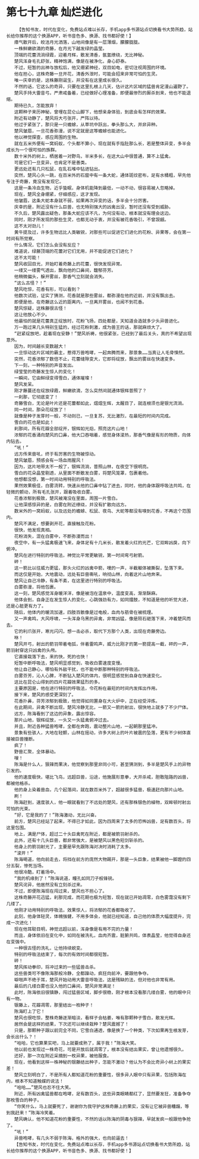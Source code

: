 # 第七十九章 灿烂进化
        【告知书友，时代在变化，免费站点难以长存，手机app多书源站点切换看书大势所趋，站长给你推荐的这个换源APP，听书音色多、换源、找书都好使！】
       瘴气散开后，皎洁月光洒落，山地间像是有一层薄烟，朦朦胧胧。
       一株鲜嫩欲滴的奇藤，在月光下越发绿的晶莹。
       顶端的花蕾流淌绿霞，迎着月辉，散发清香，氤氲缭绕，无比神秘。
       楚风浑身毛孔舒张，精神饱满，像是在被净化，身心舒泰。
       不过，短暂的出神与放松后，他又绷紧神经，双目如电，密切注视周围的环境。
       他在担心，这株奇藤一旦开花，清香外泄时，可能会招来非常可怕的生灵。
       唯一庆幸的是，这株藤刚诞生，并没有在这里成长很久。
       不然的话，它这么的奇异，只要在这里扎根上几天，估计这片区域的猛兽肯定漫山遍野了。
       楚风手持大雷音弓，严肃戒备着，已经做好心理准备，即便最惨烈的厮杀到来，他也不能退缩。
       期待已久，怎能放弃！
       这颗种子来历神秘，曾埋在昆仑山脚下，他想亲身体验，到底会有怎样的效果。
       附近有动静了，楚风将大弓张开，严阵以待。
       他过于紧张了，那只是一只蟾蜍，从草坑中跃出，拳头那么大，并非异种。
       楚风皱眉，一旦花香弥漫，说不定就是这等蟾蜍也能进化。
       他以神觉探查，感应周围的生物。
       就在五米外便有一窝蚂蚁，个头都不算小，现在就有手指肚那么长，若是整体异变，多半会成长为一个很可怕的族群。
       数十米外的树上，栖居着一对野鸟，半米多长，在这大山中很普通，算不上猛禽。
       可是它们一旦变异，也肯定不是善类。
       更远处还有几只松鼠，在乱石堆中钻进钻出。
       突然，楚风心头一跳，在百米外的石窟中有一条大蛇，通体斑纹密布，足有水桶粗，早先他专注于奇藤，竟没有发现它。
       这是一条冷血生物，近乎蛰眠，身体机能降到最低，一动不动，很容易被人忽略掉。
       现在，楚风全身绷紧，仔细感应，这才发现。
       他皱眉，这条大蛇本身就不弱，如果再次异变的话，多半会十分厉害。
       庆幸的是，附近没有什么巨兽，也无特别强大的凶禽出没，暂时还没有受到威胁。
       不久后，楚风露出疑色，那条大蛇应该不凡，为何没有动，根本就没有理会这边。
       同时，刚才所发现的那些生灵，也都无动于衷，并没有被花香吸引，不曾觊觎。
       这不太对劲儿！
       黄牛提及过，许多生物远比人类敏锐，对那些可以促进它们进化的花粉、异果等，会在第一时间有所觉察。
       什么情况，它们怎么会没有反应？
       难道说，绿藤顶端的花蕾对它们无用，并不能促进它们进化？
       这不太可能！
       楚风收回目光，开始盯着奇藤上的花蕾，很快发现异常。
       一缕又一缕雾气透出，飘向他的口鼻间，馥郁芬芳。
       他稍微偏头，躲开雾丝，那香气立刻就会消失。
       “这么古怪？！”
       楚风吃惊，花香有形，可以看到？
       他数次试验，证实了猜测，花香就是那些雾丝，都弥漫在他的近前，并没有飘出去。
       即便是他，在奇藤这么近的距离内，一旦离开雾丝，也闻不到花香。
       楚风惊疑，这株藤很古怪！
       这让他放心不少。
       他最怕的就是花蕾真正绽放时，花粉飞扬，四处都是，天知道会造就多少头异兽进化。
       万一跑过来几头特别生猛的，经过花粉刺激，成为兽王的话，那就麻烦大了。
       “赶紧绽放吧，趁着现在安静！”楚风祈祷，他很紧张，已经到了最后关头，真的不希望出现意外。
       因为，时间越长变数越大！
       一旦惊动这片区域的霸主，惹得万兽咆哮，一起奔腾而来，那景象……当真让人毛骨悚然。
       突然，花香浓郁了数倍不止，花蕾缝隙变大，它即将绽放，飘出的雾丝在快速变多。
       下一刻，一种特别的声音发出。
       绿莹莹的奇藤发生惊人的变化！
       一瞬间，它由鲜绿变得雪白，通体璀璨！
       楚风发呆。
       刚才藤蔓还在绽放绿霞，鲜嫩欲滴，怎么突然间就通体银辉普照了？
       一刹那，它彻底变了！
       奇藤雪白，无论是叶片还是花蕾都如此，熠熠生辉，太醒目了，就连根须也是银光流淌。
       同一时间，那朵花绽放了！
       就像是种子发芽时一般，不动则已，一旦复苏，无比激烈，在最短的时间内完成。
       雪白的花也是如此！
       刹那间，所有花瓣全部绽开，银辉如光焰，照亮这片山地！
       浓郁的花香涌向楚风的口鼻，他大口吞咽着，感觉身体滚热，那香气像是有形的物质，向体内钻去。
       “吼！”
       远方传来兽吼，终于有厉害的生物被惊动。
       楚风皱眉，预感会有一场血雨腥风！
       因为，这片地带太不一般了，银辉流淌，普照山林，在夜空下很明亮。
       雪白的花朵晶莹剔透，从里面不断散发白雾，将楚风笼罩，包裹着他。
       他想都没想，第一时间动用特别的呼吸法。
       果然效果极佳，白雾流转，快速从他的口鼻中钻了进去，同时，他的身体跟呼吸法共鸣，在轻微的颤动，所有毛孔张开，跟着吸收白雾。
       花香浓郁到极致，楚风被淹没在里面，周围一片雪白。
       让他深感惊异的是，白雾在附近缭绕，并没有扩散向远方。
       数米外的一窝蚂蚁，以及远处的蟾蜍、松鼠、夜鸟、大蛇等都没有嗅到花香，不再这个范围内。
       楚风不满足，想要剥开花，直接触及花粉。
       很快，他发现真相。
       花粉消失，混在白雾中，不断弥漫而出！
       夜空中，有一头猛禽极速飞来，身体足有十几米长，散发着火红的光芒，它双眸凶戾，向下俯冲。
       楚风在进行特别的呼吸法，神觉比平常更敏锐，第一时间弯弓射箭。
       砰！
       这一箭比以往威力更猛，那头火红的凶禽中箭，噗的一声，半截躯体被撕裂，坠落下来。
       而这仅是开始，大地震动，远处有巨兽嘶吼，响彻山林，向着这片山地奔来。
       楚风让自己冷静，有条不紊，在这里进行特别的呼吸法。
       白雾弥漫，将他包裹。
       这一刻，楚风感觉浑身暖洋洋，像是被泡在温泉中，温度变高，渐渐酥麻。
       他体会到，自身正在发生惊人的变化，心跳强劲有力，如同擂鼓，不知道是他的听觉大进，还是心脏更有力了。
       随后，他体内的暖流加速，四肢百骸像是过电般，血肉与筋骨在被梳理。
       又一声禽鸣，大风呼啸，一头浑身乌黑的异禽，非常凶猛，像是陨石砸落下来，冲着楚风而去。
       它的利爪张开，寒光闪闪，想一击必杀，取代下方那个人类，出现在奇藤旁边。
       咻！
       楚风开弓，射出的箭羽带着电弧，伴着雷鸣声，威力比刚才的第一箭提高一截，砰的一声，箭羽射穿这只凶禽的头颅。
       它直接栽落下去，来的快，死的也快！
       短暂中断呼吸法，楚风明显感觉到，吸收白雾速度变慢。
       他让自己静心，哪怕有外敌干扰，也不能中断那种特别的呼吸法。
       白雾芬芳，沁人心脾，不断钻入楚风的体内，很明显感觉到自身在快速变化。
       这比在昆仑山得到的四片花瓣效果猛烈的多。
       主要原因是，他在进行特别的呼吸法，令花粉在最短的时间内发挥出作用。
       接下来，楚风的感受更深刻了。
       花香扑鼻，芬芳浓郁到极致，他觉得如同置身在大火炉中，正在经受淬炼。
       在此期间，异禽不断出现，楚风冷静无比，一箭又一箭的射出，很快地上就多了不少尸体。
       远方，陈海看到了这边的异象，露出惊容。
       那片山地，银辉绽放，一头又一头猛禽俯冲过去。
       并且，附近各种猛兽咆哮，全都在奔跑，震动整片山地，一起朝那里猛冲。
       景象有些骇人，大地在轻颤，山林在摇动，许多大树上的叶片被震的坠落，更有不少树体直接被巨兽撞断。
       疯了！
       野兽汇聚，全体暴动。
       嗖！
       陈海是什么人，狠辣而果决，他觉察到那里非同小可，甚至猜测到，多半是楚风手上的异物引发的。
       他的速度极快，堪比飞鸟，远超巨兽，沿途，他施展形意拳，大开杀戒，胆敢阻路的凶兽，都被他格杀。
       他的身上染着兽血，几个起落间，就在数百米外了，超越很多猛兽，极速赶向那片山地。
       刷！
       陈海赶到，速度骇人，他一眼就看到了不远处的楚风，还有那株银色的植物，双眸顿时射出可怕的光束。
       “好，它是我的了！”陈海激动，无比兴奋。
       前方，楚风已经站了起来，不得已才如此，因为四周来了太多的恐怖凶兽，足有数百头，将这里包围。
       地上，满是尸体，超过二十头巨禽死在附近，都是被箭羽射杀的。
       此外，还有十几头巨兽，都非常强大，是被楚风以黑色短剑斩杀的。
       他身上的箭羽射光了，主要是早先跟陈海对决时消耗了太多。
       “滚开！”
       陈海喝道，他向前走去，将挡在前方的庞然大物踢开，那是一头巨象，结果被他一脚蹬的四分五裂，惨死当场。
       他很冷酷，盯着场中。
       “我的机缘到了！”陈海说道，瞳孔如同刀子般锋锐。
       楚风诧异，他居然没有立刻杀过来。
       不过，即便陈海现在闯过来，楚风也不担心了。
       这株奇藤开花迅猛，刹那完成，而花期也极为短暂，现在就已开始凋零，白色雾霭没有剩下几缕了。
       他刚才动用特别的呼吸法，效果惊人，将浓郁的花香都吸收了。
       此刻，他身体轻灵，体魄强健，不用多体会，他就已经知道，自己他的体质大幅度提升，完成一次进化！
       现在他耳聪目明，神觉远超以前，浑身像是有用不完的力量！
       而且，身体依旧在变化中，如同在被洗礼，血肉齐震，脏腑共鸣，体表晶莹，他觉得自身还在变强中。
       一种很古怪的洗礼，让他持续蜕变。
       特别的呼吸法结束了，每次的有效时间都很短暂。
       砰！
       楚风挥动拳印，将冲过来的一些猛兽击杀。
       这些兽类可不像陈海那般冷静，全都躁动，疯狂向前冲，要跟他争夺。
       噼啪声不绝于耳，楚风开始动用大雷音呼吸法，这是残缺的法，但对他也非常有用。
       最后的几缕白雾也没入他的口鼻间，楚风非常满足！
       此时，陈海依旧很镇静，闯过猛兽区域，脚步很稳，刚才根本没看那几缕白雾，他的眼中只有一物。
       银藤上，花瓣凋零，那里结出一枚种子！
       陈海盯上了它！
       楚风也很吃惊，整株奇藤逐渐暗淡，看样子会枯萎，唯有那颗种子雪白，散发光辉。
       居然会是这样的结果，下次还可以继续栽种？楚风震撼了！
       只是，那颗种子跟以前完全不同，它雪白通透，像是换了一个种类，下次如果再生根发芽，会长出什么？！
       “哈哈，它也算果实吧，马上就要成熟了，属于我！”陈海大笑。
       他以前也发现过一株奇花，可是开放后就凋零了，根本没有结出果实，曾让他遗憾很久。
       还好，那一次在附近采摘到一枚异果，被他服食。
       现在，他看到这样一株神秘的银藤结出种子，怎能不激动？他认为不会比奇异小树上的果实差！
       楚风立刻明白了，不是所有人都知道花粉的重要性，很多异人眼中只有异果，包括陈海在内，根本不知道触媒的说法！
       “哈哈……”楚风也忍不住大笑。
       附近，所有凶禽猛兽都在咆哮，足有数百头，这些异类眼睛都红了，显然要发狂，准备争夺那枚雪白的种子。
       “你笑什么，马上就要死了，谢谢你为我守护这株奇藤上的果实，没有让它被异兽糟蹋，等到我赶来！”陈海冷笑着。
       楚风确认，他不知道花粉的重要性，不然的话以陈海的阴毒与狠辣，早就发疯一般跟他争抢了。
       “吼！”
       异兽咆哮，有几头不弱于陈海，格外的强大，也向前逼去！
       【告知书友，时代在变化，免费站点难以长存，手机app多书源站点切换看书大势所趋，站长给你推荐的这个换源APP，听书音色多、换源、找书都好使！】